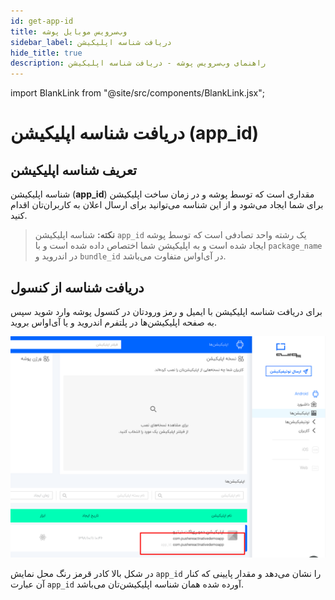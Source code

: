 ```yaml
---
id: get-app-id
title: وب‌سرویس موبایل پوشه
sidebar_label: دریافت شناسه اپلیکیشن
hide_title: true
description: راهنمای وب‌سرویس پوشه - دریافت شناسه اپلیکیشن
---
```


import BlankLink from "@site/src/components/BlankLink.jsx";

# دریافت شناسه اپلیکیشن (app_id)

## تعریف شناسه اپلیکیشن

شناسه اپلیکیشن
(**app_id**)
مقداری است که توسط پوشه و در زمان ساخت اپلیکیشن برای شما ایجاد می‌شود و از این شناسه می‌توانید برای ارسال اعلان به کاربران‌تان اقدام کنید.

> **نکته:** شناسه اپلیکیشن ‍‍`app_id` یک رشته واحد تصادفی است که توسط پوشه ایجاد شده است و به اپلیکیشن شما اختصاص داده شده است
> و با `package_name` در اندروید و `bundle_id` در آی‌او‌اس متفاوت می‌باشد.

## دریافت شناسه از کنسول

برای دریافت شناسه اپلیکیشن با ایمیل و رمز ورودتان در <BlankLink href="https://console.pushe.co">کنسول پوشه</BlankLink> وارد شوید 
سپس به صفحه اپلیکیشن‌ها در پلتفرم اندروید و یا آی‌او‌اس بروید.


![console get app id](/img/webservice/console-app-id.png)


در شکل بالا کادر قرمز رنگ محل نمایش `app_id` را نشان می‌دهد و مقدار پایینی که کنار آن عبارت `app_id` آورده شده همان شناسه اپلیکیشن‌تان می‌باشد.